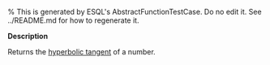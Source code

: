 % This is generated by ESQL's AbstractFunctionTestCase. Do no edit it. See ../README.md for how to regenerate it.

**Description**

Returns the [hyperbolic tangent](https://en.wikipedia.org/wiki/Hyperbolic_functions) of a number.

